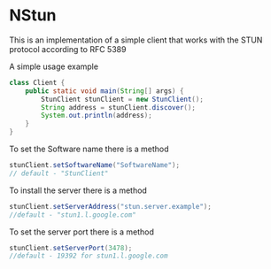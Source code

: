 # NStun

This is an implementation of a simple client that works with the STUN protocol according to RFC 5389

A simple usage example

```java
class Client {
    public static void main(String[] args) {
        StunClient stunClient = new StunClient();
        String address = stunClient.discover();
        System.out.println(address);
    }
}
```

To set the Software name there is a method 
```java
stunClient.setSoftwareName("SoftwareName");
// default - "StunClient"
```

To install the server there is a method
```java
stunClient.setServerAddress("stun.server.example");
//default - "stun1.l.google.com"
```
To set the server port there is a method
```java
stunClient.setServerPort(3478);
//default - 19392 for stun1.l.google.com 
```